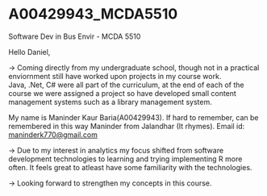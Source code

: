# A00429943_MCDA5510
Software Dev in Bus Envir - MCDA 5510

Hello Daniel,

-> Coming directly from my undergraduate school,  though not in a practical enviornment still have worked upon projects in my
   course work.    
   Java, .Net, C# were all part of the curriculum, at the end of each of the course we were assigned a project so have developed small
   content management systems such as a library management system. 
   
   My name is Maninder Kaur Baria(A00429943). If hard to remember, can be remembered in this way 
   Maninder from Jalandhar (It rhymes).
   Email id: maninderk770@gmail.com

-> Due to my interest in analytics my focus shifted from software development technologies to learning and trying implementing R more
   often. It feels great to atleast have some familiarity with the technologies.

-> Looking forward to strengthen my concepts in this course.
